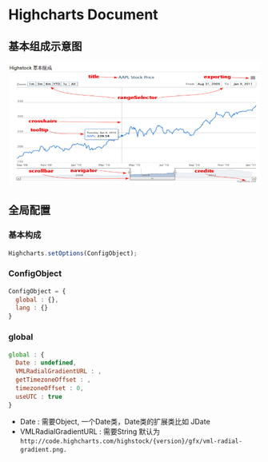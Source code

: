 # Highcharts Document

## 基本组成示意图
![diagram](./img/load.png)

## 全局配置
### 基本构成
```js
Highcharts.setOptions(ConfigObject);
```

### ConfigObject
```js
ConfigObject = {
  global : {},
  lang : {}
}
```

### global
```js
global : {
  Date : undefined,
  VMLRadialGradientURL : ,
  getTimezoneOffset : ,
  timezoneOffset : 0,
  useUTC : true
}
```

* Date : 需要Object, 一个Date类，Date类的扩展类比如 JDate
* VMLRadialGradientURL : 需要String 默认为 ``http://code.highcharts.com/highstock/{version}/gfx/vml-radial-gradient.png.``
